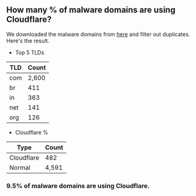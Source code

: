 ## How many % of malware domains are using Cloudflare?


We downloaded the malware domains from [here](https://urlhaus.abuse.ch) and filter out duplicates.
Here's the result.


[//]: # (start replacement)


- Top 5 TLDs

| TLD | Count |
| --- | --- |
| com | 2,600 |
| br | 411 |
| in | 363 |
| net | 141 |
| org | 126 |


- Cloudflare %

| Type | Count |
| --- | --- |
| Cloudflare | 482 |
| Normal | 4,591 |


### 9.5% of malware domains are using Cloudflare.